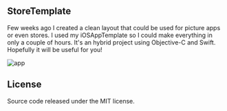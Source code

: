 ## StoreTemplate

Few weeks ago I created a clean layout that could be used for picture apps or even stores.
I used my iOSAppTemplate so I could make everything in only a couple of hours.
It's an hybrid project using Objective-C and Swift. Hopefully it will be useful for you!

![app](http://www.colatusso.com.br/images/storetemplate.png)

## License

Source code released under the MIT license.